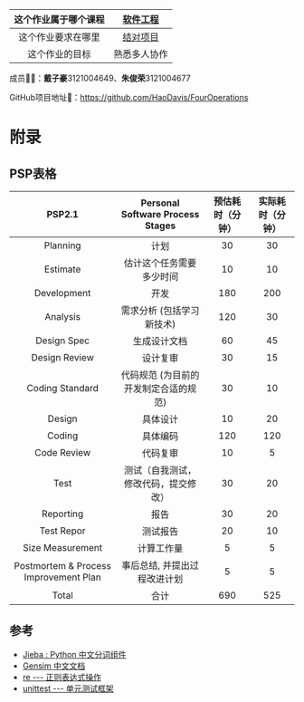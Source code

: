 | 这个作业属于哪个课程 | [软件工程](https://edu.cnblogs.com/campus/gdgy/CSGrade21-12) |
| :-----------------: |:---------------: |
| 这个作业要求在哪里| [结对项目](https://edu.cnblogs.com/campus/gdgy/CSGrade21-12/homework/13016) |
| 这个作业的目标 |熟悉多人协作|

成员👨‍💻：**戴子豪**3121004649、**朱俊荣**3121004677

GitHub项目地址🔗：https://github.com/HaoDavis/FourOperations

# 附录
## PSP表格
|**PSP2.1**|**Personal Software Process Stages**|**预估耗时（分钟）**|**实际耗时（分钟）**|
| :------------: | :------------: | :------------: | :------------: |
|Planning|计划|30|30|
|Estimate|估计这个任务需要多少时间|10|10|
|Development|开发|180|200|
|Analysis|需求分析 (包括学习新技术)|120|30|
|Design Spec|生成设计文档|60|45|
|Design Review|设计复审|30|15|
|Coding Standard|代码规范 (为目前的开发制定合适的规范)|30|10|
|Design| 具体设计|10|20|
|Coding|具体编码|120|120|
|Code Review|代码复审|10|5|
|Test|测试（自我测试，修改代码，提交修改）|30|20|
|Reporting|报告|30|20|
| Test Repor|测试报告|20|10|
| Size Measurement|计算工作量|5|5|
|Postmortem & Process Improvement Plan|事后总结, 并提出过程改进计划|5|5  |
|Total|合计|690|525|
## 参考
- [Jieba : Python 中文分词组件](https://github.com/fxsjy/jieba)
- [Gensim 中文文档](https://gensim.apachecn.org/)
- [re --- 正则表达式操作](https://docs.python.org/zh-cn/3/library/re.html)
- [unittest --- 单元测试框架](https://docs.python.org/zh-cn/3/library/unittest.html)
